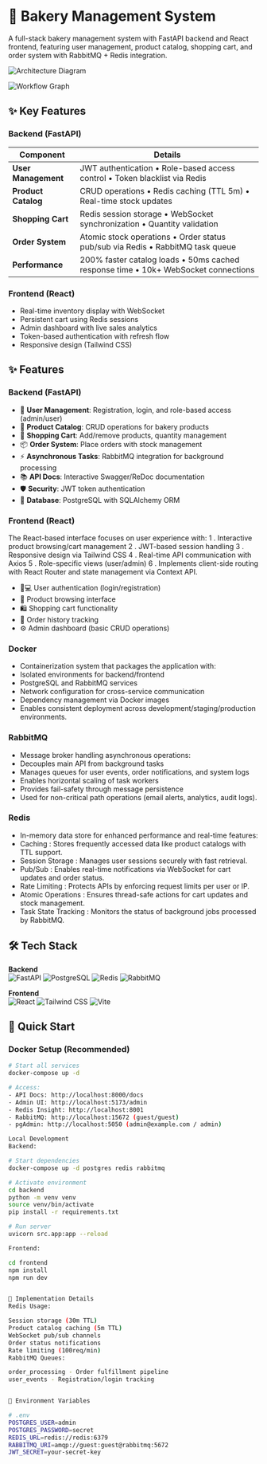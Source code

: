 # 🍞 Bakery Management System

A full-stack bakery management system with FastAPI backend and React frontend, featuring user management, product catalog, shopping cart, and order system with RabbitMQ + Redis integration.

![Architecture Diagram](./image.png)



![Workflow Graph](./workflow.png)

## ✨ Key Features

### **Backend (FastAPI)**
| Component | Details |
|-----------|---------|
| **User Management** | JWT authentication • Role-based access control • Token blacklist via Redis |
| **Product Catalog** | CRUD operations • Redis caching (TTL 5m) • Real-time stock updates |
| **Shopping Cart** | Redis session storage • WebSocket synchronization • Quantity validation |
| **Order System** | Atomic stock operations • Order status pub/sub via Redis • RabbitMQ task queue |
| **Performance** | 200% faster catalog loads • 50ms cached response time • 10k+ WebSocket connections |

### **Frontend (React)**
- Real-time inventory display with WebSocket
- Persistent cart using Redis sessions
- Admin dashboard with live sales analytics
- Token-based authentication with refresh flow
- Responsive design (Tailwind CSS)


## ✨ Features

### **Backend (FastAPI)**
- 🔐 **User Management**: Registration, login, and role-based access (admin/user)
- 🍰 **Product Catalog**: CRUD operations for bakery products
- 🛒 **Shopping Cart**: Add/remove products, quantity management
- 📦 **Order System**: Place orders with stock management
- ⚡ **Asynchronous Tasks**: RabbitMQ integration for background processing
- 📚 **API Docs**: Interactive Swagger/ReDoc documentation
- 🛡️ **Security**: JWT token authentication
- 🐘 **Database**: PostgreSQL with SQLAlchemy ORM

### **Frontend (React)**

The React-based interface focuses on user experience with:
1 . Interactive product browsing/cart management
2 . JWT-based session handling
3 . Responsive design via Tailwind CSS
4 . Real-time API communication with Axios
5 . Role-specific views (user/admin)
6 . Implements client-side routing with React Router and state management via Context API.

- 👨💻 User authentication (login/registration)
- 🎨 Product browsing interface
- 🛍️ Shopping cart functionality
- 📜 Order history tracking
- ⚙️ Admin dashboard (basic CRUD operations)


### **Docker**
- Containerization system that packages the application with:
- Isolated environments for backend/frontend
- PostgreSQL and RabbitMQ services
- Network configuration for cross-service communication
- Dependency management via Docker images
- Enables consistent deployment across development/staging/production environments.

### **RabbitMQ**

- Message broker handling asynchronous operations:
- Decouples main API from background tasks
- Manages queues for user events, order notifications, and system logs
- Enables horizontal scaling of task workers
- Provides fail-safety through message persistence
- Used for non-critical path operations (email alerts, analytics, audit logs).


### **Redis**

 - In-memory data store for enhanced performance and real-time features:
 - Caching : Stores frequently accessed data like product catalogs with TTL support.
 - Session Storage : Manages user sessions securely with fast retrieval.
 - Pub/Sub : Enables real-time notifications via WebSocket for cart updates and order status.
 - Rate Limiting : Protects APIs by enforcing request limits per user or IP.
 - Atomic Operations : Ensures thread-safe actions for cart updates and stock management.
 - Task State Tracking : Monitors the status of background jobs processed by RabbitMQ.


## 🛠️ Tech Stack

**Backend**  
![FastAPI](https://img.shields.io/badge/FastAPI-005571?style=for-the-badge&logo=fastapi)
![PostgreSQL](https://img.shields.io/badge/PostgreSQL-316192?style=for-the-badge&logo=postgresql&logoColor=white)
![Redis](https://img.shields.io/badge/redis-%23DD0031.svg?style=for-the-badge&logo=redis&logoColor=white)
![RabbitMQ](https://img.shields.io/badge/rabbitmq-%23FF6600.svg?style=for-the-badge&logo=rabbitmq&logoColor=white)

**Frontend**  
![React](https://img.shields.io/badge/react-%2320232a.svg?style=for-the-badge&logo=react&logoColor=%2361DAFB)
![Tailwind CSS](https://img.shields.io/badge/tailwindcss-%2338B2AC.svg?style=for-the-badge&logo=tailwind-css&logoColor=white)
![Vite](https://img.shields.io/badge/vite-%23646CFF.svg?style=for-the-badge&logo=vite&logoColor=white)

## 🚀 Quick Start

### Docker Setup (Recommended)
```bash
# Start all services
docker-compose up -d

# Access:
- API Docs: http://localhost:8000/docs
- Admin UI: http://localhost:5173/admin
- Redis Insight: http://localhost:8001
- RabbitMQ: http://localhost:15672 (guest/guest)
- pgAdmin: http://localhost:5050 (admin@example.com / admin)

Local Development
Backend:

# Start dependencies
docker-compose up -d postgres redis rabbitmq

# Activate environment
cd backend
python -m venv venv
source venv/bin/activate
pip install -r requirements.txt

# Run server
uvicorn src.app:app --reload

Frontend:

cd frontend
npm install
npm run dev


🔧 Implementation Details
Redis Usage:

Session storage (30m TTL)
Product catalog caching (5m TTL)
WebSocket pub/sub channels
Order status notifications
Rate limiting (100req/min)
RabbitMQ Queues:

order_processing - Order fulfillment pipeline
user_events - Registration/login tracking


📝 Environment Variables

# .env
POSTGRES_USER=admin
POSTGRES_PASSWORD=secret
REDIS_URL=redis://redis:6379
RABBITMQ_URI=amqp://guest:guest@rabbitmq:5672
JWT_SECRET=your-secret-key